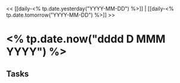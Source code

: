<< [[daily-<% tp.date.yesterday("YYYY-MM-DD") %>]] | [[daily-<% tp.date.tomorrow("YYYY-MM-DD") %>]] >>

# <% tp.date.now("dddd D MMM YYYY") %>
## Tasks
